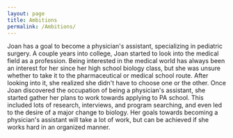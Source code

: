 ```yaml
---
layout: page
title: Ambitions
permalink: /Ambitions/
---
```


Joan has a goal to become a physician's assistant, specializing in pediatric surgery. A couple years into college, Joan started to look into the medical field as a profession. Being interested in the medical world has always been an interest for her since her high school biology class, but she was unsure whether to take it to the pharmaceutical or medical school route. After looking into it, she realized she didn't have to choose one or the other. Once Joan discovered the occupation of being a physician's assistant, she started gather her plans to work towards applying to PA school. This included lots of research, interviews, and program searching, and even led to the desire of a major change to biology. Her goals towards becoming a physician's assistant will take a lot of work, but can be achieved if she works hard in an organized manner.
